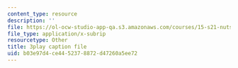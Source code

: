 ```yaml
---
content_type: resource
description: ''
file: https://ol-ocw-studio-app-qa.s3.amazonaws.com/courses/15-s21-nuts-and-bolts-of-business-plans-january-iap-2014/b03e97d4ce4452378872d47260a5ee72_3vKlYA7vXOk.vtt
file_type: application/x-subrip
resourcetype: Other
title: 3play caption file
uid: b03e97d4-ce44-5237-8872-d47260a5ee72
---
```

